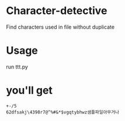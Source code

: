 # Character-detective
Find characters used in file without duplicate

# Usage
run ttt.py

# you'll get
```
﻿+-/5
62dfsakj\4398r7@^%#&*$vgqtybhwz샘플파일아무거나
```
